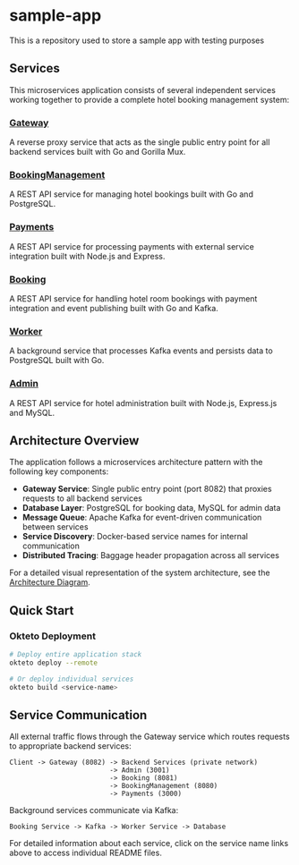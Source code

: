 # sample-app
This is a repository used to store a sample app with testing purposes

## Services

This microservices application consists of several independent services working together to provide a complete hotel booking management system:

### [Gateway](./gateway/README.md)
A reverse proxy service that acts as the single public entry point for all backend services built with Go and Gorilla Mux.

### [BookingManagement](./booking-management/README.md)
A REST API service for managing hotel bookings built with Go and PostgreSQL.

### [Payments](./payments/README.md)
A REST API service for processing payments with external service integration built with Node.js and Express.

### [Booking](./booking/README.md)
A REST API service for handling hotel room bookings with payment integration and event publishing built with Go and Kafka.

### [Worker](./worker/README.md)
A background service that processes Kafka events and persists data to PostgreSQL built with Go.

### [Admin](./admin/README.md)
A REST API service for hotel administration built with Node.js, Express.js and MySQL.

## Architecture Overview

The application follows a microservices architecture pattern with the following key components:

- **Gateway Service**: Single public entry point (port 8082) that proxies requests to all backend services
- **Database Layer**: PostgreSQL for booking data, MySQL for admin data
- **Message Queue**: Apache Kafka for event-driven communication between services
- **Service Discovery**: Docker-based service names for internal communication
- **Distributed Tracing**: Baggage header propagation across all services

For a detailed visual representation of the system architecture, see the [Architecture Diagram](./architecture-diagram.md).

## Quick Start

### Okteto Deployment
```bash
# Deploy entire application stack
okteto deploy --remote

# Or deploy individual services
okteto build <service-name>
```

## Service Communication

All external traffic flows through the Gateway service which routes requests to appropriate backend services:

```
Client -> Gateway (8082) -> Backend Services (private network)
                         -> Admin (3001)
                         -> Booking (8081)
                         -> BookingManagement (8080)
                         -> Payments (3000)
```

Background services communicate via Kafka:
```
Booking Service -> Kafka -> Worker Service -> Database
```

For detailed information about each service, click on the service name links above to access individual README files.